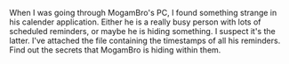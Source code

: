 When I was going through MogamBro's PC, I found something strange in his calender application. Either he is a really busy person with lots of scheduled reminders, or maybe he is hiding something. I suspect it's the latter. I've attached the file containing the timestamps of all his reminders. Find out the secrets that MogamBro is hiding within them.
